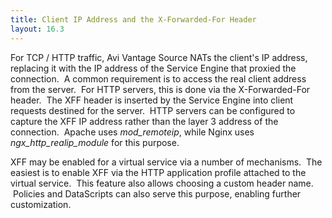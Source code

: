 ```yaml
---
title: Client IP Address and the X-Forwarded-For Header
layout: 16.3
---
```

For TCP / HTTP traffic, Avi Vantage Source NATs the client's IP address, replacing it with the IP address of the Service Engine that proxied the connection.  A common requirement is to access the real client address from the server.  For HTTP servers, this is done via the X-Forwarded-For header.  The XFF header is inserted by the Service Engine into client requests destined for the server.  HTTP servers can be configured to capture the XFF IP address rather than the layer 3 address of the connection.  Apache uses *mod_remoteip*, while Nginx uses *ngx_http_realip_module* for this purpose.

XFF may be enabled for a virtual service via a number of mechanisms.  The easiest is to enable XFF via the HTTP application profile attached to the virtual service.  This feature also allows choosing a custom header name.  Policies and DataScripts can also serve this purpose, enabling further customization.

 
